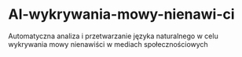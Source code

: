 # AI-wykrywania-mowy-nienawi-ci
Automatyczna analiza i przetwarzanie języka naturalnego w celu wykrywania mowy nienawiści w mediach społecznościowych
